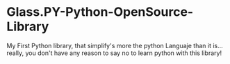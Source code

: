# Glass.PY-Python-OpenSource-Library
My First Python library, that simplify's more the python Languaje than it is... really, you don't have any reason to say no to learn python with this library!
